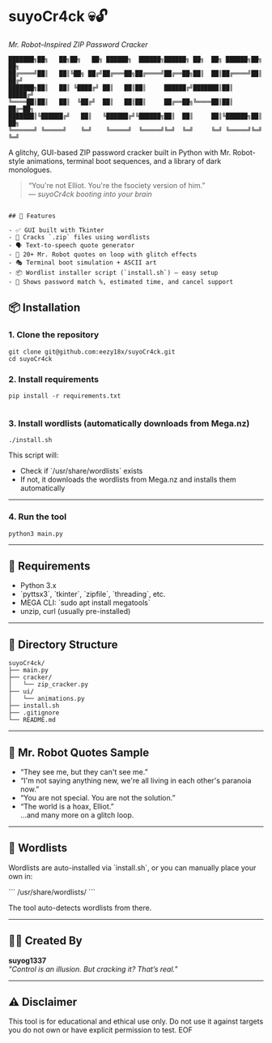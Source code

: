# suyoCr4ck 💀🔓  
_Mr. Robot–Inspired ZIP Password Cracker_

```
███████╗██╗   ██╗██╗   ██╗ ██████╗  ██████╗██████╗ ██╗  ██╗ ██████╗██╗  ██╗    
██╔════╝██║   ██║╚██╗ ██╔╝██╔═══██╗██╔════╝██╔══██╗██║  ██║██╔════╝██║ ██╔╝    
███████╗██║   ██║ ╚████╔╝ ██║   ██║██║     ██████╔╝███████║██║     █████╔╝     
╚════██║██║   ██║  ╚██╔╝  ██║   ██║██║     ██╔══██╗╚════██║██║     ██╔═██╗     
███████║╚██████╔╝   ██║   ╚██████╔╝╚██████╗██║  ██║     ██║╚██████╗██║  ██╗    
╚══════╝ ╚═════╝    ╚═╝    ╚═════╝  ╚═════╝╚═╝  ╚═╝     ╚═╝ ╚═════╝╚═╝  ╚═╝
```

A glitchy, GUI-based ZIP password cracker built in Python with Mr. Robot-style animations, terminal boot sequences, and a library of dark monologues.

> “You're not Elliot. You're the fsociety version of him.”  
> — _suyoCr4ck booting into your brain_

```

## 🧠 Features

- ✅ GUI built with Tkinter  
- 🔐 Cracks `.zip` files using wordlists  
- 🗣️ Text-to-speech quote generator  
- 💬 20+ Mr. Robot quotes on loop with glitch effects  
- 🎭 Terminal boot simulation + ASCII art  
- 📦 Wordlist installer script (`install.sh`) — easy setup  
- 🧪 Shows password match %, estimated time, and cancel support

```

## 📦 Installation

### 1. Clone the repository

```
git clone git@github.com:eezy18x/suyoCr4ck.git
cd suyoCr4ck
```



### 2. Install requirements

```
pip install -r requirements.txt


```

### 3. Install wordlists (automatically downloads from Mega.nz)

```
./install.sh
```

This script will:  
- Check if \`/usr/share/wordlists\` exists  
- If not, it downloads the wordlists from Mega.nz and installs them automatically

---

### 4. Run the tool

```
python3 main.py
```

---

## 🧰 Requirements

- Python 3.x  
- \`pyttsx3\`, \`tkinter\`, \`zipfile\`, \`threading\`, etc.  
- MEGA CLI: \`sudo apt install megatools\`  
- unzip, curl (usually pre-installed)

---

## 📁 Directory Structure

```
suyoCr4ck/
├── main.py
├── cracker/
│   └── zip_cracker.py
├── ui/
│   └── animations.py
├── install.sh
├── .gitignore
└── README.md
```

---

## 💬 Mr. Robot Quotes Sample

- “They see me, but they can't see me.”  
- “I'm not saying anything new, we're all living in each other's paranoia now.”  
- “You are not special. You are not the solution.”  
- “The world is a hoax, Elliot.”  
...and many more on a glitch loop.

---

## 🔐 Wordlists

Wordlists are auto-installed via \`install.sh\`, or you can manually place your own in:

\`\`\`
/usr/share/wordlists/
\`\`\`

The tool auto-detects wordlists from there.

---

## 👨‍💻 Created By

**suyog1337**  
_"Control is an illusion. But cracking it? That’s real."_

---

## ⚠️ Disclaimer

This tool is for educational and ethical use only. Do not use it against targets you do not own or have explicit permission to test.
EOF
